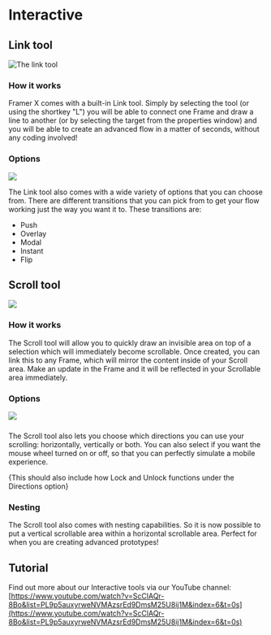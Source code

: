 # Interactive

## Link tool

![The link tool](../.gitbook/assets/link.png)

### How it works

Framer X comes with a built-in Link tool. Simply by selecting the tool \(or using the shortkey "L"\) you will be able to connect one Frame and draw a line to another \(or by selecting the target from the properties window\) and you will be able to create an advanced flow in a matter of seconds, without any coding involved!

### Options

![](../.gitbook/assets/properties.png)

The Link tool also comes with a wide variety of options that you can choose from. There are different transitions that you can pick from to get your flow working just the way you want it to. These transitions are:

* Push
* Overlay
* Modal
* Instant
* Flip

## Scroll tool

![](../.gitbook/assets/scroll.png)

### How it works

The Scroll tool will allow you to quickly draw an invisible area on top of a selection which will immediately become scrollable. Once created, you can link this to any Frame, which will mirror the content inside of your Scroll area. Make an update in the Frame and it will be reflected in your Scrollable area immediately.

### Options

![](../.gitbook/assets/scrollin.png)

### 

The Scroll tool also lets you choose which directions you can use your scrolling: horizontally, vertically or both. You can also select if you want the mouse wheel turned on or off, so that you can perfectly simulate a mobile experience.

{This should also include how Lock and Unlock functions under the Directions option}

### Nesting

The Scroll tool also comes with nesting capabilities. So it is now possible to put a vertical scrollable area within a horizontal scrollable area. Perfect for when you are creating advanced prototypes!

## Tutorial

Find out more about our Interactive tools via our YouTube channel: [https://www.youtube.com/watch?v=ScClAQr-8Bo&list=PL9p5auxyrweNVMAzsrEd9DmsM25U8ij1M&index=6&t=0s](https://www.youtube.com/watch?v=ScClAQr-8Bo&list=PL9p5auxyrweNVMAzsrEd9DmsM25U8ij1M&index=6&t=0s)

